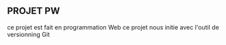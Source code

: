 ## PROJET PW
ce projet est fait en programmation Web
ce projet nous initie avec l'outil de versionning Git